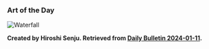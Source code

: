 ### Art of the Day

![Waterfall](https://albertttan.github.io/daily-bulletin/files/hiroshi_senju.webp)

**Created by Hiroshi Senju. Retrieved from [Daily Bulletin 2024-01-11](https://albertttan.github.io/daily-bulletin/2024-01-11.html).**
